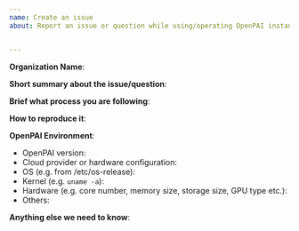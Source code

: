 ```yaml
---
name: Create an issue
about: Report an issue or question while using/operating OpenPAI instance (deployment).


---
```


<!-- Please use this template while reporting an issue and provide as much info as possible. Not doing so may result in your bug not being addressed in a timely manner. Thanks!-->


**Organization Name**:

<!--This information is optional, but you are highly encourage to leave this reference info for us to know better about the context.!-->

**Short summary about the issue/question**:

**Brief what process you are following**:

<!--deployment related issues
Please fill this for deployment related issues:
- Operating type: Initial deployment / upgrading / operating etc.
- Brief what deployment process you are following -->

<!--User job related issues
GitHub is not the right place for support requests.
If you're looking for help, check [Stack Overflow](https://stackoverflow.com/questions/tagged/openpai) and the [troubleshooting guide](https://github.com/Microsoft/pai/blob/master/docs/job_log.md and https://github.com/Microsoft/pai/blob/master/docs/job_tutorial.md#how-to-debug-a-job).
-->

**How to reproduce it**:

<!--Fill the following information if your issue need diagnostic support from the team, as minimally and precisely as possible!-->

**OpenPAI Environment**:
- OpenPAI version:
- Cloud provider or hardware configuration:
- OS (e.g. from /etc/os-release):
- Kernel (e.g. `uname -a`):
- Hardware (e.g. core number, memory size, storage size, GPU type etc.):
- Others:

**Anything else we need to know**:
